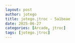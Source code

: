 ```yaml
---
layout: post
author: jotego
title: jotego.jtroc - 5a1beae
date: 2025-06-27
categories: [Arcade, jtroc]
tags: [jotego.jtroc]
---
```


